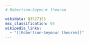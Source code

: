 ```yaml
---
# Robertson–Seymour theorem

wikidata: Q3527155
msc_classification: 05
wikipedia_links:
  - "[[Robertson–Seymour theorem]]"
---
```

